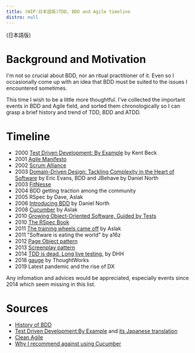 ```yaml
---
title: (WIP:日本語版)TDD, BDD and Agile timeline
distro: null 
---
```


(日本語版)

# Background and Motivation

I'm not so crucial about BDD, nor an ritual practitioner of it. Even so I occasionally come up with an idea that BDD must be suited to the issues I encountered sometimes.

This time I wish to be a little more thoughtful. I've collected the important events in BDD and Agile field, and sorted them chronologically so I can grasp a brief history and trend of TDD, BDD and ATDD.

# Timeline

- 2000 [Test Driven Development: By Example](https://amzn.to/3uiVvUj) by Kent Beck
- 2001 [Agile Manifesto](https://agilemanifesto.org/history.html)
- 2002 [Scrum Alliance](https://www.scrumalliance.org/)
- 2003 [Domain-Driven Design: Tackling Complexity in the Heart of Software](https://amzn.to/33eq29Y) by Eric Evans, BDD and JBehave by Daniel North
- 2003 [FitNesse](https://github.com/unclebob/fitnesse/)
- 2004 BDD getting traction among the community
- 2005 RSpec by Dave, Aslak
- 2006 [Introducing BDD](http://dannorth.net/introducing-bdd/) by Daniel North
- 2008 [Cucumber](https://cucumber.io/) by Aslak
- 2010 [Growing Object-Oriented Software, Guided by Tests](https://amzn.to/2SegZTZ)
- 2010 [The RSpec Book](https://amzn.to/3efUS8a)
- 2011 [The training wheels came off](https://aslakhellesoy.com/post/11055981222/the-training-wheels-came-off) by Aslak
- 2011 "Software is eating the world" by a16z
- 2012 [Page Object pattern](https://martinfowler.com/bliki/PageObject.html)
- 2013 [Screenplay pattern](https://www.slideshare.net/RiverGlide/a-journey-beyond-the-page-object-pattern)
- 2014 [TDD is dead. Long live testing.](https://dhh.dk/2014/tdd-is-dead-long-live-testing.html) by DHH
- 2018 [gauge](https://www.thoughtworks.com/news/gauge-test-automation) by ThoughtWorks
- 2019 Latest pandemic and the rise of DX

Any infomation and advices would be appreciated, especially events since 2014 which seem missing in this list.

# Sources 

- [History of BDD](https://cucumber.io/docs/bdd/history/)
- [Test Driven Development:By Example](https://amzn.to/3uiVvUj) and [its Japanese translation](https://www.amazon.co.jp/dp/4274217884/ref=cm_sw_r_cp_awdb_imm_T4K57RQDWVDKEVFT23MQ)
- [Clean Agile](https://www.amazon.co.jp/dp/0135781868/ref=cm_sw_r_cp_awdb_imm_SM7Y3PXXN2W9S2342NP1)
- [Why I recommend against using Cucumber](https://www.codewithjason.com/recommend-against-cucumber/)
